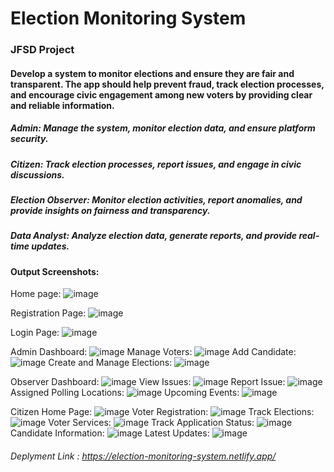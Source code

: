 # Election Monitoring System
### JFSD Project
#### Develop a system to monitor elections and ensure they are fair and transparent. The app should help prevent fraud, track election processes, and encourage civic engagement among new voters by providing clear and reliable information. 
##### Admin: Manage the system, monitor election data, and ensure platform security.
##### Citizen: Track election processes, report issues, and engage in civic discussions.
##### Election Observer: Monitor election activities, report anomalies, and provide insights on fairness and transparency.
##### Data Analyst: Analyze election data, generate reports, and provide real-time updates.
#### Output Screenshots: 
Home page:
![image](https://github.com/user-attachments/assets/e67b295f-a3c0-432d-a99a-3ea4dbf42520)

Registration Page:
![image](https://github.com/user-attachments/assets/2050b4d7-cdfb-47db-b7db-7d1195ed1831)

Login Page:
![image](https://github.com/user-attachments/assets/43ab69f9-136c-485a-8543-7980853d8fda)

Admin Dashboard:
![image](https://github.com/user-attachments/assets/ef6f2352-aa09-473f-bc77-9680dccd3368)
Manage Voters:
![image](https://github.com/user-attachments/assets/865f57aa-63e5-4909-940c-0c66b1faf2f7)
Add Candidate:
![image](https://github.com/user-attachments/assets/8f860e7e-1c6d-4618-85d6-7fd893edc41e)
Create and Manage Elections:
![image](https://github.com/user-attachments/assets/2a2ee3be-0a07-44e9-8eac-e1ded25539f4)

Observer Dashboard:
![image](https://github.com/user-attachments/assets/d1959a28-df7a-4aa5-b79d-26272f09aa28)
View Issues:
![image](https://github.com/user-attachments/assets/cbb85ab7-ab0f-4e20-a6d1-766a94f47d9d)
Report Issue:
![image](https://github.com/user-attachments/assets/f26af923-cbbe-4329-aefa-43fe758495e7)
Assigned Polling Locations:
![image](https://github.com/user-attachments/assets/879a0744-552b-4a90-85bc-fbd88acf5777)
Upcoming Events:
![image](https://github.com/user-attachments/assets/c7682562-ff66-4d85-bbe8-60052313ba49)

Citizen Home Page:
![image](https://github.com/user-attachments/assets/1ffb909e-b8bf-4310-a733-fe6d35032cc8)
Voter Registration:
![image](https://github.com/user-attachments/assets/c07095ab-6749-472e-a628-8e8a4473418d)
Track Elections:
![image](https://github.com/user-attachments/assets/6a50e6bf-5b3c-4eb5-87b7-03a9c6372334)
Voter Services:
![image](https://github.com/user-attachments/assets/b611135d-1315-4ab5-a02b-4fe4468cc922)
Track Application Status:
![image](https://github.com/user-attachments/assets/599d303b-149c-4b79-bc44-37fc3dc7370f)
Candidate Information:
![image](https://github.com/user-attachments/assets/e511783f-8290-4b1c-a4af-f5e1b06c9dc7)
Latest Updates:
![image](https://github.com/user-attachments/assets/53a3ed3d-8307-4bde-9e2d-e995ba9b12b9)


###### Deplyment Link : https://election-monitoring-system.netlify.app/
